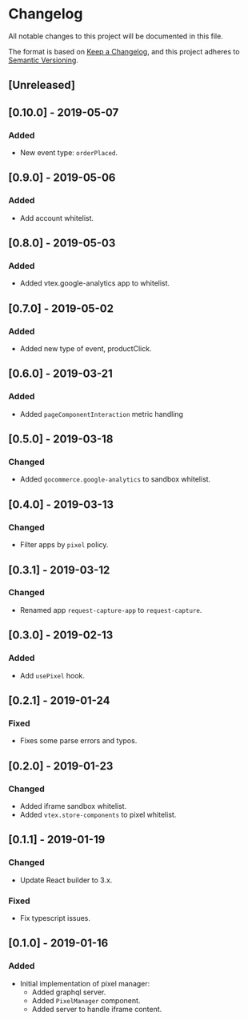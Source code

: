 # Changelog

All notable changes to this project will be documented in this file.

The format is based on [Keep a Changelog](https://keepachangelog.com/en/1.0.0/),
and this project adheres to [Semantic Versioning](https://semver.org/spec/v2.0.0.html).

## [Unreleased]

## [0.10.0] - 2019-05-07

### Added

- New event type: `orderPlaced`.

## [0.9.0] - 2019-05-06

### Added

- Add account whitelist.

## [0.8.0] - 2019-05-03

### Added

- Added vtex.google-analytics app to whitelist.

## [0.7.0] - 2019-05-02

### Added

- Added new type of event, productClick.

## [0.6.0] - 2019-03-21

### Added

- Added `pageComponentInteraction` metric handling

## [0.5.0] - 2019-03-18

### Changed

- Added `gocommerce.google-analytics` to sandbox whitelist.

## [0.4.0] - 2019-03-13

### Changed

- Filter apps by `pixel` policy.

## [0.3.1] - 2019-03-12

### Changed

- Renamed app `request-capture-app` to `request-capture`.

## [0.3.0] - 2019-02-13

### Added

- Add `usePixel` hook.

## [0.2.1] - 2019-01-24

### Fixed

- Fixes some parse errors and typos.

## [0.2.0] - 2019-01-23

### Changed

- Added iframe sandbox whitelist.
- Added `vtex.store-components` to pixel whitelist.

## [0.1.1] - 2019-01-19

### Changed

- Update React builder to 3.x.

### Fixed

- Fix typescript issues.

## [0.1.0] - 2019-01-16

### Added

- Initial implementation of pixel manager:
  - Added graphql server.
  - Added `PixelManager` component.
  - Added server to handle iframe content.
